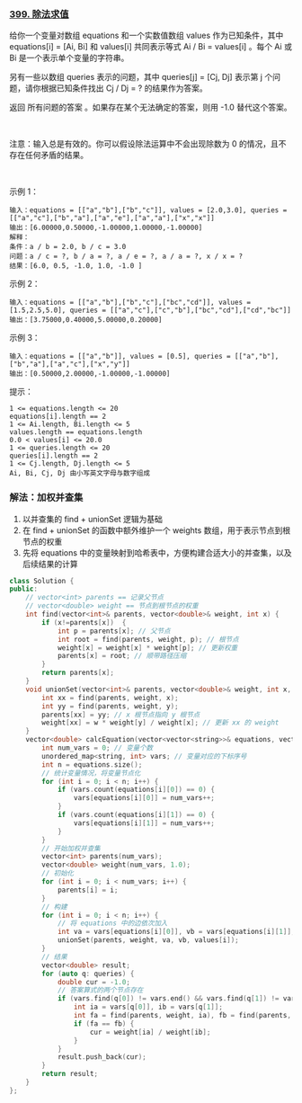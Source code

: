 ### [399. 除法求值](https://leetcode-cn.com/problems/evaluate-division/)

给你一个变量对数组 equations 和一个实数值数组 values 作为已知条件，其中 equations[i] = [Ai, Bi] 和 values[i] 共同表示等式 Ai / Bi = values[i] 。每个 Ai 或 Bi 是一个表示单个变量的字符串。

另有一些以数组 queries 表示的问题，其中 queries[j] = [Cj, Dj] 表示第 j 个问题，请你根据已知条件找出 Cj / Dj = ? 的结果作为答案。

返回 所有问题的答案 。如果存在某个无法确定的答案，则用 -1.0 替代这个答案。

 

注意：输入总是有效的。你可以假设除法运算中不会出现除数为 0 的情况，且不存在任何矛盾的结果。

 

示例 1：
```
输入：equations = [["a","b"],["b","c"]], values = [2.0,3.0], queries = [["a","c"],["b","a"],["a","e"],["a","a"],["x","x"]]
输出：[6.00000,0.50000,-1.00000,1.00000,-1.00000]
解释：
条件：a / b = 2.0, b / c = 3.0
问题：a / c = ?, b / a = ?, a / e = ?, a / a = ?, x / x = ?
结果：[6.0, 0.5, -1.0, 1.0, -1.0 ]
```
示例 2：
```
输入：equations = [["a","b"],["b","c"],["bc","cd"]], values = [1.5,2.5,5.0], queries = [["a","c"],["c","b"],["bc","cd"],["cd","bc"]]
输出：[3.75000,0.40000,5.00000,0.20000]
```
示例 3：
```
输入：equations = [["a","b"]], values = [0.5], queries = [["a","b"],["b","a"],["a","c"],["x","y"]]
输出：[0.50000,2.00000,-1.00000,-1.00000]
```

提示：
```
1 <= equations.length <= 20
equations[i].length == 2
1 <= Ai.length, Bi.length <= 5
values.length == equations.length
0.0 < values[i] <= 20.0
1 <= queries.length <= 20
queries[i].length == 2
1 <= Cj.length, Dj.length <= 5
Ai, Bi, Cj, Dj 由小写英文字母与数字组成
```

### 解法：加权并查集

1. 以并查集的 find + unionSet 逻辑为基础
2.  在 find + unionSet 的函数中额外维护一个 weights 数组，用于表示节点到根节点的权重
3.  先将 equations 中的变量映射到哈希表中，方便构建合适大小的并查集，以及后续结果的计算

```cpp
class Solution {
public:
    // vector<int> parents == 记录父节点
    // vector<double> weight == 节点到根节点的权重
    int find(vector<int>& parents, vector<double>& weight, int x) {
        if (x!=parents[x])  {
            int p = parents[x]; // 父节点
            int root = find(parents, weight, p); // 根节点
            weight[x] = weight[x] * weight[p]; // 更新权重
            parents[x] = root; // 顺带路径压缩
        }
        return parents[x];
    }
    void unionSet(vector<int>& parents, vector<double>& weight, int x, int y, double w) {
        int xx = find(parents, weight, x);
        int yy = find(parents, weight, y);
        parents[xx] = yy; // x 根节点指向 y 根节点
        weight[xx] = w * weight[y] / weight[x]; // 更新 xx 的 weight
    }
    vector<double> calcEquation(vector<vector<string>>& equations, vector<double>& values, vector<vector<string>>& queries) {
        int num_vars = 0; // 变量个数
        unordered_map<string, int> vars; // 变量对应的下标序号
        int n = equations.size();
        // 统计变量情况，将变量节点化
        for (int i = 0; i < n; i++) {
            if (vars.count(equations[i][0]) == 0) {
                vars[equations[i][0]] = num_vars++;
            }
            if (vars.count(equations[i][1]) == 0) {
                vars[equations[i][1]] = num_vars++;
            }
        }
        // 开始加权并查集
        vector<int> parents(num_vars);
        vector<double> weight(num_vars, 1.0);
        // 初始化
        for (int i = 0; i < num_vars; i++) {
            parents[i] = i;
        }
        // 构建
        for (int i = 0; i < n; i++) {
            // 将 equations 中的边依次加入
            int va = vars[equations[i][0]], vb = vars[equations[i][1]];
            unionSet(parents, weight, va, vb, values[i]);
        }
        // 结果
        vector<double> result;
        for (auto q: queries) {
            double cur = -1.0;
            // 答案算式的两个节点存在
            if (vars.find(q[0]) != vars.end() && vars.find(q[1]) != vars.end()) {
                int ia = vars[q[0]], ib = vars[q[1]];
                int fa = find(parents, weight, ia), fb = find(parents, weight, ib);
                if (fa == fb) {
                    cur = weight[ia] / weight[ib];
                }
            }
            result.push_back(cur);
        }
        return result;
    }
};
```
